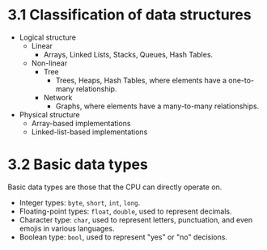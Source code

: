 # 3.1   Classification of data structures
- Logical structure
    - Linear
        - Arrays, Linked Lists, Stacks, Queues, Hash Tables.
    - Non-linear
        - Tree
            - Trees, Heaps, Hash Tables, where elements have a one-to-many relationship.
        - Network
            - Graphs, where elements have a many-to-many relationships.
- Physical structure
    - Array-based implementations
    - Linked-list-based implementations
# 3.2   Basic data types
Basic data types are those that the CPU can directly operate on.
- Integer types: `byte`, `short`, `int`, `long`.
- Floating-point types: `float`, `double`, used to represent decimals.
- Character type: `char`, used to represent letters, punctuation, and even emojis in various languages.
- Boolean type: `bool`, used to represent "yes" or "no" decisions.